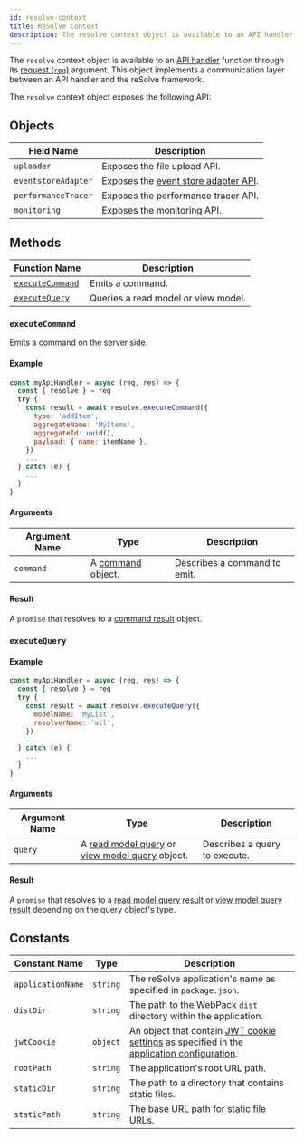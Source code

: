 ```yaml
---
id: resolve-context
title: ReSolve Context
description: The resolve context object is available to an API handler function through its request (req) argument. This object implements a communication layer between an API handler and the reSolve framework.
---
```


The `resolve` context object is available to an [API handler](api-handler.md) function through its [request (`req`)](api-handler.md#request) argument. This object implements a communication layer between an API handler and the reSolve framework.

The `resolve` context object exposes the following API:

## Objects

| Field Name          | Description                                                       |
| ------------------- | ----------------------------------------------------------------- |
| `uploader`          | Exposes the file upload API.                                      |
| `eventstoreAdapter` | Exposes the [event store adapter API](../event-store-adapter.md). |
| `performanceTracer` | Exposes the performance tracer API.                               |
| `monitoring`        | Exposes the monitoring API.                                       |

## Methods

| Function Name                       | Description                         |
| ----------------------------------- | ----------------------------------- |
| [`executeCommand`](#executecommand) | Emits a command.                    |
| [`executeQuery`](#executequery)     | Queries a read model or view model. |

### `executeCommand`

Emits a command on the server side.

#### Example

```js
const myApiHandler = async (req, res) => {
  const { resolve } = req
  try {
    const result = await resolve.executeCommand({
      type: 'addItem',
      aggregateName: 'MyItems',
      aggregateId: uuid(),
      payload: { name: itemName },
    })
    ...
  } catch (e) {
    ...
  }
}
```

#### Arguments

| Argument Name | Type                                              | Description                  |
| ------------- | ------------------------------------------------- | ---------------------------- |
| `command`     | A [command](../command.md#command-object) object. | Describes a command to emit. |

#### Result

A `promise` that resolves to a [command result](../command.md#command-result-object) object.

### `executeQuery`

#### Example

```js
const myApiHandler = async (req, res) => {
  const { resolve } = req
  try {
    const result = await resolve.executeQuery({
      modelName: 'MyList',
      resolverName: 'all',
    })
    ...
  } catch (e) {
    ...
  }
}
```

#### Arguments

| Argument Name | Type                                                                                                                         | Description                   |
| ------------- | ---------------------------------------------------------------------------------------------------------------------------- | ----------------------------- |
| `query `      | A [read model query](../read-model/query.md#query-object) or [view model query](../view-model/query.md#query-object) object. | Describes a query to execute. |

#### Result

A `promise` that resolves to a [read model query result](../read-model/query.md#result-object) or [view model query result](../view-model/query.md#result-object) depending on the query object's type.

## Constants

| Constant Name     | Type     | Description                                                                                                                                                                     |
| ----------------- | -------- | ------------------------------------------------------------------------------------------------------------------------------------------------------------------------------- |
| `applicationName` | `string` | The reSolve application's name as specified in `package.json`.                                                                                                                  |
| `distDir`         | `string` | The path to the WebPack `dist` directory within the application.                                                                                                                |
| `jwtCookie`       | `object` | An object that contain [JWT cookie settings](../../application-configuration.md#jwtcookie) as specified in the [application configuration](../../application-configuration.md). |
| `rootPath`        | `string` | The application's root URL path.                                                                                                                                                |
| `staticDir`       | `string` | The path to a directory that contains static files.                                                                                                                             |
| `staticPath`      | `string` | The base URL path for static file URLs.                                                                                                                                         |
